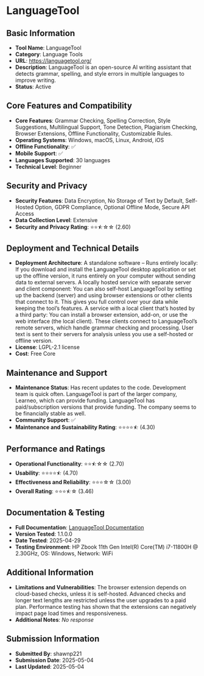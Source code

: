 # LanguageTool

## Basic Information
- **Tool Name**: LanguageTool
- **Category**: Language Tools
- **URL**: https://languagetool.org/
- **Description**: LanguageTool is an open-source AI writing assistant that detects grammar, spelling, and style errors in multiple languages to improve writing.
- **Status**: Active

## Core Features and Compatibility
- **Core Features**: Grammar Checking, Spelling Correction, Style Suggestions, Multilingual Support, Tone Detection, Plagiarism Checking, Browser Extensions, Offline Functionality, Customizable Rules.
- **Operating Systems**: Windows, macOS, Linux, Android, iOS
- **Offline Functionality**: ✅
- **Mobile Support**: ✅
- **Languages Supported**: 30 languages
- **Technical Level**: Beginner

## Security and Privacy
- **Security Features**: Data Encryption, No Storage of Text by Default, Self-Hosted Option, GDPR Compliance, Optional Offline Mode, Secure API Access
- **Data Collection Level**: Extensive
- **Security and Privacy Rating**: ⭐⭐⯪☆☆ (2.60)

## Deployment and Technical Details
- **Deployment Architecture**: A standalone software – Runs entirely locally: If you download and install the LanguageTool desktop application or set up the offline version, it runs entirely on your computer without sending data to external servers. A locally hosted service with separate server and client component: You can also self-host LanguageTool by setting up the backend (server) and using browser extensions or other clients that connect to it. This gives you full control over your data while keeping the tool’s features. A service with a local client that’s hosted by a third party: You can install a browser extension, add-on, or use the web interface (the local client). These clients connect to LanguageTool’s remote servers, which handle grammar checking and processing. User text is sent to their servers for analysis unless you use a self-hosted or offline version.
- **License**: LGPL-2.1 license
- **Cost**: Free Core

## Maintenance and Support
- **Maintenance Status**: Has recent updates to the code. Development team is quick often. LanguageTool is part of the larger company, Learneo, which can provide funding. LanguageTool has paid/subscription versions that provide funding. The company seems to be financially stable as well.
- **Community Support**: ✅
- **Maintenance and Sustainability Rating**: ⭐⭐⭐⭐⯪ (4.30)

## Performance and Ratings
- **Operational Functionality**: ⭐⭐⯪☆☆ (2.70)
- **Usability**: ⭐⭐⭐⭐⯪ (4.70)
- **Effectiveness and Reliability**: ⭐⭐⭐☆☆ (3.00)
- **Overall Rating**: ⭐⭐⭐⯪☆ (3.46)

## Documentation & Testing
- **Full Documentation**: [LanguageTool Documentation](../../factsheets/LanguageTool.Analysis.pdf)
- **Version Tested**: 1.1.0.0
- **Date Tested**: 2025-04-29
- **Testing Environment**: HP Zbook 11th Gen Intel(R) Core(TM) i7-11800H @ 2.30GHz, OS: Windows, Network: WiFi

## Additional Information
- **Limitations and Vulnerabilities**: The browser extension depends on cloud-based checks, unless it is self-hosted. Advanced checks and longer text lengths are restricted unless the user upgrades to a paid plan. Performance testing has shown that the extensions can negatively impact page load times and responsiveness.
- **Additional Notes**: _No response_

## Submission Information
- **Submitted By**: shawnp221
- **Submission Date**: 2025-05-04
- **Last Updated**: 2025-05-04
